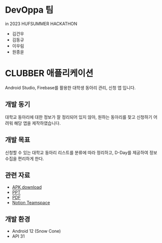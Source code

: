 # DevOppa 팀
in 2023 HUFSUMMER HACKATHON
- 김건우
- 김동규
- 이우림
- 원종윤

# CLUBBER 애플리케이션
Android Studio, Firebase를 활용한 대학생 동아리 관리, 신청 앱 입니다.

## 개발 동기
대학교 동아리에 대한 정보가 잘 정리되어 있지 않아, 원하는 동아리를 찾고 신청하기 어려워 해당 앱을 제작하였습니다. 

## 개발 목표
신청할 수 있는 대학교 동아리 리스트를 분류에 따라 정리하고, D-Day를 제공하여 정보 수집을 편리하게 한다.

## 관련 자료
- [APK download]([https://github.com/HUFS-ICE-22/HUFSUMMERHACKATHON](https://drive.google.com/file/d/1OYVqpNBEiBZMtjUyl8AzKQhCz_oeKm-M/view?usp=sharing))
- [PPT](https://docs.google.com/presentation/d/1UKmHFIgtvoKfX_125DQhdjLb8DPfMXB7/edit?usp=sharing&ouid=108689342610417301422&rtpof=true&sd=true)
- [PDF](https://drive.google.com/file/d/1AqBSC8ilQQtGB1t4xFqFJkKqAERoXOGB/view?usp=sharing)
- [Notion Teamspace](https://seen-petalite-496.notion.site/HUFSUMMER-HACKATHON-d0af88b98568423ab8d96dcfa5a4d332?pvs=4)

## 개발 환경
- Android 12 (Snow Cone)
- API 31
